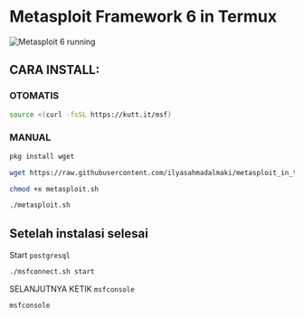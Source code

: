 # Metasploit Framework 6 in Termux

![Metasploit 6 running](https://i.imgur.com/yLFQhvP.png)

## CARA INSTALL:
### OTOMATIS
```bash
source <(curl -fsSL https://kutt.it/msf)
```

### MANUAL
```bash
pkg install wget

wget https://raw.githubusercontent.com/ilyasahmadalmaki/metasploit_in_termux/master/metasploit.sh

chmod +x metasploit.sh

./metasploit.sh
```

## Setelah instalasi selesai
Start `postgresql`
```bash
./msfconnect.sh start
```

SELANJUTNYA KETIK `msfconsole`
```bash
msfconsole
```
